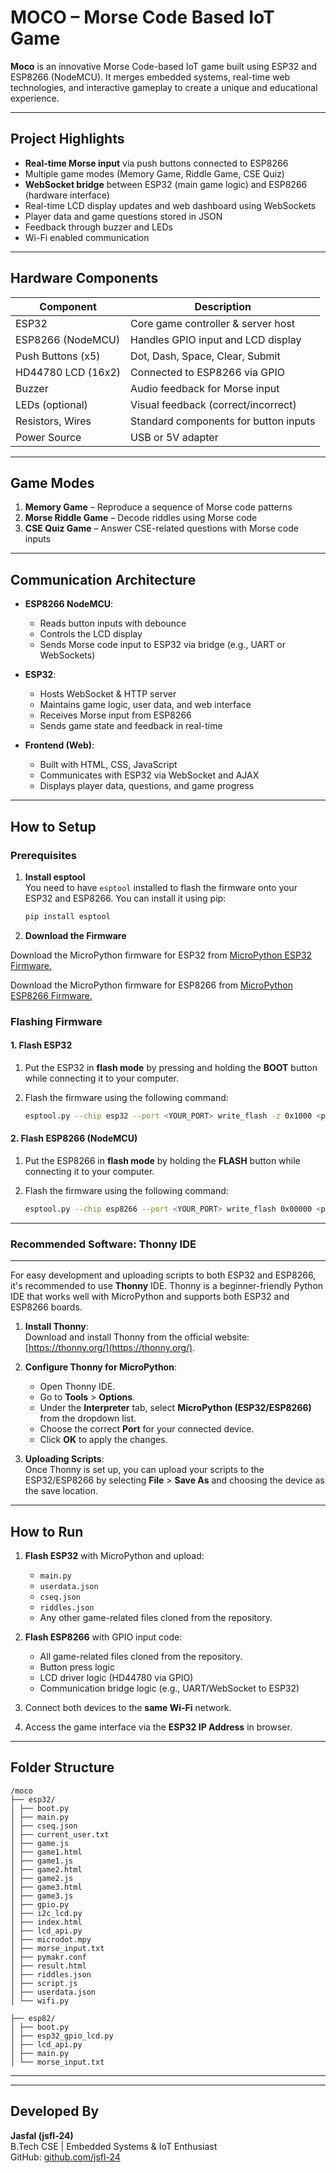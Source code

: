 #  MOCO – Morse Code Based IoT Game

**Moco** is an innovative Morse Code-based IoT game built using ESP32 and ESP8266 (NodeMCU). It merges embedded systems, real-time web technologies, and interactive gameplay to create a unique and educational experience.

---

##  Project Highlights

-  **Real-time Morse input** via push buttons connected to ESP8266
-  Multiple game modes (Memory Game, Riddle Game, CSE Quiz)
-  **WebSocket bridge** between ESP32 (main game logic) and ESP8266 (hardware interface)
-  Real-time LCD display updates and web dashboard using WebSockets
-  Player data and game questions stored in JSON
-  Feedback through buzzer and LEDs
-  Wi-Fi enabled communication

---

##  Hardware Components

| Component         | Description                            |
|------------------|----------------------------------------|
| ESP32            | Core game controller & server host     |
| ESP8266 (NodeMCU)| Handles GPIO input and LCD display     |
| Push Buttons (x5)| Dot, Dash, Space, Clear, Submit        |
| HD44780 LCD (16x2)| Connected to ESP8266 via GPIO          |
| Buzzer           | Audio feedback for Morse input         |
| LEDs (optional)  | Visual feedback (correct/incorrect)    |
| Resistors, Wires | Standard components for button inputs  |
| Power Source     | USB or 5V adapter                      |

---

##  Game Modes

1. **Memory Game** – Reproduce a sequence of Morse code patterns
2. **Morse Riddle Game** – Decode riddles using Morse code
3. **CSE Quiz Game** – Answer CSE-related questions with Morse code inputs

---

##  Communication Architecture

- **ESP8266 NodeMCU**:  
   - Reads button inputs with debounce  
   - Controls the LCD display  
   - Sends Morse code input to ESP32 via bridge (e.g., UART or WebSockets)

- **ESP32**:  
   - Hosts WebSocket & HTTP server  
   - Maintains game logic, user data, and web interface  
   - Receives Morse input from ESP8266  
   - Sends game state and feedback in real-time

- **Frontend (Web)**:  
   - Built with HTML, CSS, JavaScript  
   - Communicates with ESP32 via WebSocket and AJAX  
   - Displays player data, questions, and game progress

---

##  How to Setup
### Prerequisites

1. **Install esptool**  
   You need to have `esptool` installed to flash the firmware onto your ESP32 and ESP8266. You can install it using pip:

   ```bash
   pip install esptool

2. **Download the Firmware**

Download the MicroPython firmware for ESP32 from [MicroPython ESP32 Firmware.](https://micropython.org/download/esp32/)

Download the MicroPython firmware for ESP8266 from [MicroPython ESP8266 Firmware.](https://micropython.org/download/esp8266/)

### Flashing Firmware

#### 1. **Flash ESP32**

1. Put the ESP32 in **flash mode** by pressing and holding the **BOOT** button while connecting it to your computer.
2. Flash the firmware using the following command:

   ```bash
   esptool.py --chip esp32 --port <YOUR_PORT> write_flash -z 0x1000 <path_to_firmware.bin>
#### 2. **Flash ESP8266 (NodeMCU)**

1. Put the ESP8266 in **flash mode** by holding the **FLASH** button while connecting it to your computer.

2. Flash the firmware using the following command:

   ```bash
   esptool.py --chip esp8266 --port <YOUR_PORT> write_flash 0x00000 <path_to_firmware.bin>


---

### Recommended Software: Thonny IDE

---

For easy development and uploading scripts to both ESP32 and ESP8266, it's recommended to use **Thonny** IDE. Thonny is a beginner-friendly Python IDE that works well with MicroPython and supports both ESP32 and ESP8266 boards.

1. **Install Thonny**:  
   Download and install Thonny from the official website: [https://thonny.org/](https://thonny.org/).

2. **Configure Thonny for MicroPython**:
   - Open Thonny IDE.
   - Go to **Tools** > **Options**.
   - Under the **Interpreter** tab, select **MicroPython (ESP32/ESP8266)** from the dropdown list.
   - Choose the correct **Port** for your connected device.
   - Click **OK** to apply the changes.

3. **Uploading Scripts**:  
   Once Thonny is set up, you can upload your scripts to the ESP32/ESP8266 by selecting **File** > **Save As** and choosing the device as the save location.

---

##  How to Run

1. **Flash ESP32** with MicroPython and upload:
   - `main.py`
   - `userdata.json`
   - `cseq.json`
   - `riddles.json`
   - Any other game-related files cloned from the repository.

2. **Flash ESP8266** with GPIO input code:
   - All game-related files cloned from the repository.
   - Button press logic
   - LCD driver logic (HD44780 via GPIO)
   - Communication bridge logic (e.g., UART/WebSocket to ESP32)

3. Connect both devices to the **same Wi-Fi** network.

4. Access the game interface via the **ESP32 IP Address** in browser.

---


##  Folder Structure

```text
/moco
├── esp32/
│ ├── boot.py
│ ├── main.py
│ ├── cseq.json
│ ├── current_user.txt
│ ├── game.js
│ ├── game1.html
│ ├── game1.js
│ ├── game2.html
│ ├── game2.js
│ ├── game3.html
│ ├── game3.js
│ ├── gpio.py
│ ├── i2c_lcd.py
│ ├── index.html
│ ├── lcd_api.py
│ ├── microdot.mpy
│ ├── morse_input.txt
│ ├── pymakr.conf
│ ├── result.html
│ ├── riddles.json
│ ├── script.js
│ ├── userdata.json
│ └── wifi.py

├── esp82/
│ ├── boot.py
│ ├── esp32_gpio_lcd.py
│ ├── lcd_api.py
│ ├── main.py
│ └── morse_input.txt
```

---

---

## Developed By

**Jasfal (jsfl-24)**  
B.Tech CSE | Embedded Systems & IoT Enthusiast  
GitHub: [github.com/jsfl-24](https://github.com/jsfl-24)
